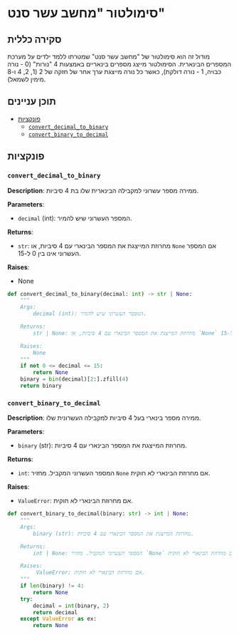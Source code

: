 # סימולטור "מחשב עשר סנט"

## סקירה כללית

מודול זה הוא סימולטור של "מחשב עשר סנט" שמטרתו ללמד ילדים על מערכת המספרים הבינארית. הסימולטור מייצג מספרים בינאריים באמצעות 4 "נורות" (0 - נורה כבויה, 1 - נורה דולקת), כאשר כל נורה מייצגת ערך אחר של חזקה של 2 (1, 2, 4 ו-8 מימין לשמאל).

## תוכן עניינים

- [פונקציות](#פונקציות)
    - [`convert_decimal_to_binary`](#convert_decimal_to_binary)
    - [`convert_binary_to_decimal`](#convert_binary_to_decimal)

## פונקציות

### `convert_decimal_to_binary`

**Description**: ממירה מספר עשרוני למקבילה הבינארית שלו בת 4 סיביות.

**Parameters**:
- `decimal` (int): המספר העשרוני שיש להמיר.

**Returns**:
- `str`: מחרוזת המייצגת את המספר הבינארי עם 4 סיביות, או `None` אם המספר העשרוני אינו בין 0 ל-15.

**Raises**:
- None

```python
def convert_decimal_to_binary(decimal: int) -> str | None:
    """
    Args:
        decimal (int): המספר העשרוני שיש להמיר.

    Returns:
        str | None: מחרוזת המייצגת את המספר הבינארי עם 4 סיביות, או `None` אם המספר העשרוני אינו בין 0 ל-15.

    Raises:
        None
    """
    if not 0 <= decimal <= 15:
        return None
    binary = bin(decimal)[2:].zfill(4)
    return binary
```

### `convert_binary_to_decimal`

**Description**: ממירה מספר בינארי בעל 4 סיביות למקבילה העשרונית שלו.

**Parameters**:
- `binary` (str): מחרוזת המייצגת את המספר הבינארי עם 4 סיביות.

**Returns**:
- `int`: המספר העשרוני המקביל. מחזיר `None` אם מחרוזת הבינארי לא חוקית.

**Raises**:
- `ValueError`: אם מחרוזת הבינארי לא חוקית.

```python
def convert_binary_to_decimal(binary: str) -> int | None:
    """
    Args:
        binary (str): מחרוזת המייצגת את המספר הבינארי עם 4 סיביות.

    Returns:
        int | None: המספר העשרוני המקביל. מחזיר `None` אם מחרוזת הבינארי לא חוקית.

    Raises:
         ValueError: אם מחרוזת הבינארי לא חוקית.
    """
    if len(binary) != 4:
        return None
    try:
        decimal = int(binary, 2)
        return decimal
    except ValueError as ex:
        return None
```